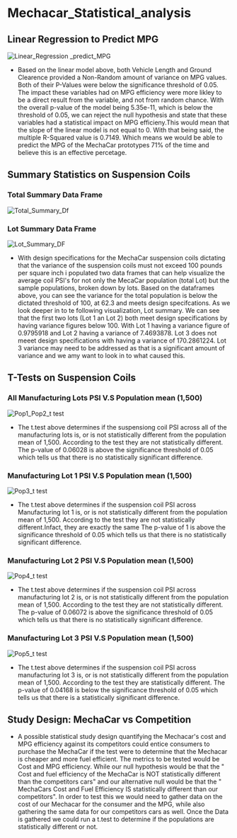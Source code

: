 # Mechacar_Statistical_analysis

## Linear Regression to Predict MPG
![Linear_Regression _predict_MPG](https://user-images.githubusercontent.com/117245167/224563014-07b15c90-8585-4994-8def-4617bd6656aa.png)

  - Based on the linear model above, both Vehicle Length and Ground Clearence provided a Non-Random amount of variance on MPG values. Both of their P-Values were below the significance threshold of 0.05. The impact these variables had on MPG efficiency were more likley to be a direct result from the variable, and not from random chance. With the overall p-value of the model being 5.35e-11, which is below the threshold of 0.05, we can reject the null hypothesis and state that these variables had a statistical impact on MPG efficieny.This would mean that the slope of the linear model is not equal to 0. With that being said, the multiple R-Squared value is 0.7149. Which means we would be able to predict the MPG of the MechaCar prototypes 71% of the time and believe this is an effective percetage.


## Summary Statistics on Suspension Coils

### Total Summary Data Frame
![Total_Summary_Df](https://user-images.githubusercontent.com/117245167/224563117-5374f154-f8ba-4f85-ad48-97844aaf4de7.png)

### Lot Summary Data Frame
![Lot_Summary_DF](https://user-images.githubusercontent.com/117245167/224563108-7229a0fd-f0d8-4d89-9e8c-03f74b28e8ba.png)

  - With design specifications for the MechaCar suspension coils dictating that the variance of the suspension coils must not exceed 100 pounds per square inch i populated two data frames that can help visualize the average coil PSI's for not only the MecaCar population (total Lot) but the sample populations, broken down by lots. Based on the dataframes above, you can see the variance for the total population is below the dictated threshold of 100, at 62.3 and meets design specifcations. As we look deeper in to te following visualization, Lot summary. We can see that the first two lots (Lot 1 an Lot 2) both meet design specifications by having variance figures below 100. With Lot 1 having a variance figure of 0.9795918 and Lot 2 having a variance of 7.4693878. Lot 3 does not meeet design specifications with having a variance of 170.2861224. Lot 3 variance may need to be addressed as that is a significant amount of variance and we amy want to look in to what caused this. 
 
 ## T-Tests on Suspension Coils
### All Manufacturing Lots PSI V.S Population mean (1,500)
![Pop1_Pop2_t test](https://user-images.githubusercontent.com/117245167/224563159-eb2f9adc-cadd-4094-a76b-01d59cbd5473.png)
  - The t.test above determines if the suspensiong coil PSI across all of the manufacturing lots is, or is not statistically different from the population mean of 1,500. According to the test they are not statistically different. The p-value of 0.06028 is above the significance threshold of 0.05 which tells us that there is no statistically significant difference. 

### Manufacturing Lot 1 PSI V.S Population mean (1,500)
![Pop3_t test](https://user-images.githubusercontent.com/117245167/224563170-37ea6286-d403-448c-8b7c-455b6b9bc556.png)
  - The t.test above determines if the suspension coil PSI across Manufacturing lot 1 is, or is not statistically different from the population mean of 1,500. According to the test they are not statistically different.Infact, they are exactly the same The p-value of 1 is above the significance threshold of 0.05 which tells us that there is no statistically significant difference.

### Manufacturing Lot 2 PSI V.S Population mean (1,500)
![Pop4_t test](https://user-images.githubusercontent.com/117245167/224563177-47ffba80-08b0-4e14-9f03-604ce4fd0a00.png)
  - The t.test above determines if the suspension coil PSI across manufacturing lot 2 is, or is not statistically different from the population mean of 1,500. According to the test they are not statistically different. The p-value of 0.06072 is above the significance threshold of 0.05 which tells us that there is no statistically significant difference.

### Manufacturing Lot 3 PSI V.S Population mean (1,500)
![Pop5_t test](https://user-images.githubusercontent.com/117245167/224563180-bf27f280-6c9d-4f94-8af0-820faa1f47dd.png)
- The t.test above determines if the suspension coil PSI across manufacturing lot 3 is, or is not statistically different from the population mean of 1,500. According to the test they are statistically different. The p-value of 0.04168 is below the significance threshold of 0.05 which tells us that there is a statistically significant difference.



 ## Study Design: MechaCar vs Competition
  - A possible statistical study design quantifying the Mechacar's cost and MPG efficiency against its competitors could entice consumers to purchase the MechaCar if the test were to determine that the Mechacar is cheaper and more fuel efficient.  The metrics to be tested would be Cost and MPG efficiency. While our null hypothesis would be that the " Cost and fuel efficiency of the MechaCar is NOT statistically different than the competitors cars" and our alternative null would be that the " MechaCars Cost and Fuel Efficiency IS statistically different than our competitors". In order to test this we would need to gather data on the cost of our Mechacar for the consumer and the MPG, while also gathering the same data for our competitors cars as well. Once the Data is gathered we could run a t.test to determine if the populations are statistically different or not.


